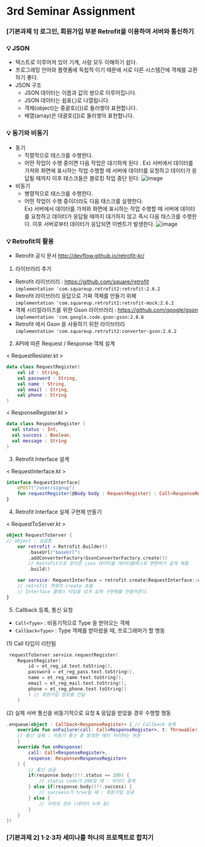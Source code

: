 # 3rd Seminar Assignment

### [기본과제 1] 로그인, 회원가입 부분 Retrofit을 이용하여 서버와 통신하기

### :bulb: JSON
* 텍스트로 이루어져 있어 기계, 사람 모두 이해하기 쉽다.
* 프로그래밍 언어와 플랫폼에 독립적 이기 때문에 서로 다른 시스템간에 객체를 교환하기 좋다.
* JSON 구조
  * JSON 데이터는 이름과 값의 쌍으로 이루어집니다.
  * JSON 데이터는 쉼표(,)로 나열됩니다.
  * 객체(object)는 중괄호({})로 둘러쌓아 표현합니다.
  * 배열(array)은 대괄호([])로 둘러쌓아 표현합니다.
  
### :bulb: 동기와 비동기
* 동기
  * 직렬적으로 태스크를 수행한다.
  * 어떤 작업이 수행 중이면 다음 작업은 대기하게 된다  .
  Ex) 서버에서 데이터를 가져와 화면에 표시하는 작업 수행할 때 서버에 데이터를 요청하고 데이터가 응답될 때까지 이후 태스크들은 블로킹 작업 중단 된다.
  ![image](https://user-images.githubusercontent.com/38918396/82306013-7100b680-99f9-11ea-8bb4-d5cf8ae581f9.png)
* 비동기
  * 병렬적으로 태스크를 수행한다.
  * 어떤 작업이 수행 중이더라도 다음 태스크를 실행한다.  
  Ex) 서버에서 데이터를 가져와 화면에 표시하는 작업 수행할 때 서버에 데이터를 요청하고 데이터가 응답될 때까지 대기하지 않고 즉시 다음 태스크를 수행한다. 이후 서버로부터 데이터가 응답되면 이벤트가 발생한다.
  ![image](https://user-images.githubusercontent.com/38918396/82306219-b7eeac00-99f9-11ea-8f6b-2ffc045114c7.png)
  
### :bulb: Retrofit의 활용
* Retrofit 공식 문서 http://devflow.github.io/retrofit-kr/  
1. 라이브러리 추가
  * Retrofit 라이브러리 : https://github.com/square/retrofit  
  `implementation 'com.squareup.retrofit2:retrofit:2.6.2`  
  * Retrofit 라이브러리 응답으로 가짜 객체를 만들기 위해  
  `implementation 'com.squareup.retrofit2:retrofit-mock:2.6.2`
  * 객체 시리얼라이즈를 위한 Gson 라이브러리 : https://github.com/google/gson  
  `implementation 'com.google.code.gson:gson:2.8.6`
  * Retrofit 에서 Gson 을 사용하기 위한 라이브러리  
  `implementation 'com.squareup.retrofit2:converter-gson:2.6.2`

2. API에 따른 Request / Response 객체 설계
  
< RequestResister.kt >
```kotlin
data class RequestRegister(
    val id : String,
    val password : String,
    val name : String,
    val email : String,
    val phone : String
)
```
< ResponseRegister.kt >
  ```kotlin
  data class ResponseRegister (
    val status : Int,
    val success : Boolean,
    val message : String
  )
  ```

3. Retrofit Interface 설계

< RequestInterface.kt >
```kotlin
interface RequestInterface{
    @POST("/user/signup")
    fun requestRegister(@Body body : RequestRegister) : Call<ResponseRegister>
}
```

4. Retrofit Interface 실제 구현체 만들기
  
< RequestToServer.kt >
```kotlin
object RequestToServer {
// object : 싱글톤
    var retrofit = Retrofit.Builder()
        .baseUrl("baseUrl")
        .addConverterFactory(GsonConverterFactory.create())
        // Retrofit으로 받아온 json 데이터를 데이터클래스로 변환하기 쉽게 해줌
        .build()

    var service: RequestInterface = retrofit.create(RequestInterface::class.java)
    // retrofit 객체의 create 호출
    // Interface 클래스 타입을 넘겨 실제 구현체를 만들어준다.
}
```

5. Callback 등록, 통신 요청
  * `Call<Type>` : 비동기적으로 Type 을 받아오는 객체
  * `Callback<Type>` : Type 객체를 받아왔을 때, 프로그래머가 할 행동
  
(1) Call 타입이 리턴됨
```kotlin
 requestToServer.service.requestRegister(
    RequestRegister(
        id = et_reg_id.text.toString(),
        password = et_reg_pass.text.toString(),
        name = et_reg_name.text.toString(),
        email = et_reg_mail.text.toString(),
        phone = et_reg_phone.text.toString()
        ) // 회원가입 정보를 전달
    )
```
(2) 실제 서버 통신을 비동기적으로 요청 & 응답을 받았을 경우 수행할 행동
```kotlin
.enqueue(object : Callback<ResponseRegister> { // Callback 등록
    override fun onFailure(call: Call<ResponseRegister>, t: Throwable) {
    // 통신 실패 : 비동기 통신 중 발생한 에러 처리하는 부분
    }
    override fun onResponse(
        call: Call<ResponseRegister>,
        response: Response<ResponseRegister>
    ) {
        // 통신 성공
        if(response.body()!!.status == 200) {
            // status code가 200일 때 : 아이디 중복
        } else if(response.body()!!.success) {
            // succeess가 true일 때 : 회원가입 성공
        } else {
            // 이외의 경우 (데이터 누락 등)
        }
    }
})
```


### [기본과제 2] 1·2·3차 세미나를 하나의 프로젝트로 합치기
